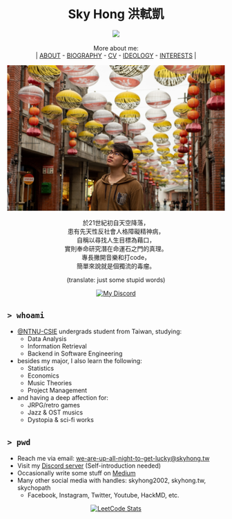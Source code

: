 <h1 align="center">Sky Hong 洪軾凱</h1>

<div align="center">

![](https://komarev.com/ghpvc/?username=skyhong2002&style=flat-square)

More about me:  
| [ABOUT](https://github.com/skyhong2002/skyhong2002/blob/master/README.md) - [BIOGRAPHY](https://github.com/skyhong2002/skyhong2002/blob/master/BIOGRAPHY.md) - [CV](https://github.com/skyhong2002/skyhong2002/blob/master/CV.md) - [IDEOLOGY](https://github.com/skyhong2002/skyhong2002/blob/master/IDEOLOGY.md) - [INTERESTS](https://github.com/skyhong2002/skyhong2002/blob/master/INTERESTS.md) |

![me](/photos/me.jpeg)

於21世紀初自天空降落，  
患有先天性反社會人格障礙精神病，  
自稱以尋找人生目標為藉口，  
實則奉命研究潛在命運石之門的真理。  
專長撇開音樂和打code，  
簡單來說就是個獨流的毒瘤。

(translate: just some stupid words)

[![My Discord](https://discord-readme-badge.vercel.app/api?id=338152155619786753)](https://github.com/Zyplos/discord-readme-badge)

<!-- ![![spotify-github-profile](https://spotify-github-profile.vercel.app/api/view?uid=nq80zcv293n9jzmoref7rlp1a&cover_image=false&theme=default&show_offline=false&background_color=001483&bar_color=53b14f&bar_color_cover=false)](https://stats.fm/skyhong2002/) -->
<!-- ![Alt text](https://spotify-recently-played-readme.vercel.app/api?user=nq80zcv293n9jzmoref7rlp1a&unique={true|1|on|yes}) -->
<!-- My fav playlist https://open.spotify.com/playlist/23qd3lDD1bNPy35LbUuahz?si=379cd970281547f3 -->
    
</div>


## `> whoami`

- [@NTNU-CSIE](https://github.com/NTNU-CSIE) undergrads student from Taiwan, studying:
    - Data Analysis
    - Information Retrieval
    - Backend in Software Engineering
- besides my major, I also learn the following:
    - Statistics
    - Economics
    - Music Theories
    - Project Management
- and having a deep affection for: 
    - JRPG/retro games
    - Jazz & OST musics
    - Dystopia & sci-fi works

## `> pwd`

- Reach me via email: we-are-up-all-night-to-get-lucky@skyhong.tw
- Visit my [Discord server](https://discord.gg/ufJDpSE4wj) (Self-introduction needed)
- Occasionally write some stuff on [Medium](https://medium.com/@skyhong2002)
- Many other social media with handles: skyhong2002, skyhong.tw, skychopath
    - Facebook, Instagram, Twitter, Youtube, HackMD, etc.

<div align="center">

<!-- ![GitHub stats](https://github-readme-stats.vercel.app/api?username=skyhong2002&show_icons=true&locale=en) -->
<!-- [![GitHub Streak](https://github-readme-streak-stats.herokuapp.com?user=skyhong2002&fire=001484&ring=001484&currStreakLabel=001484)](https://git.io/streak-stats) -->
[![LeetCode Stats](https://leetcard.jacoblin.cool/skyhong2002?theme=nord&font=Urbanist&ext=activity)](https://leetcode.com/skyhong2002/)
<!-- [![](https://kaggle-card.chienhsiang-hung.eu.org/api/svg-allround?skyhong2002)](https://github.com/chienhsiang-hung/kaggle-profile-summary-card) -->
<!-- ![Top used Langs](https://github-readme-stats.vercel.app/api/top-langs/?username=skyhong2002&hide=html&langs_count=10&layout=compact) -->
    
</div>
